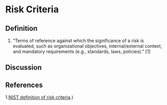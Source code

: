 # Risk Criteria

## Definition
1. “Terms of reference against which the significance of a risk is evaluated, such as organizational objectives, internal/external context, and mandatory requirements (e.g., standards, laws, policies).” [1]

## Discussion


## References
1.[NIST definition of risk criteria](https://csrc.nist.gov/glossary/term/risk_criteria#:~:text=Definitions%3A,of%20a%20risk%20is%20evaluated.&text=ISO%20Guide%2073-,Terms%20of%20reference%20against%20which%20the%20significance%20of%20a%20risk,standards%2C%20laws%2C%20policies).)